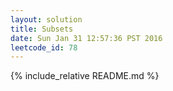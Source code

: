 ```yaml
---
layout: solution
title: Subsets
date: Sun Jan 31 12:57:36 PST 2016
leetcode_id: 78
---
```

{% include_relative README.md %}
